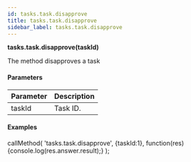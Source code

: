 ```yaml
---
id: tasks.task.disapprove
title: tasks.task.disapprove
sidebar_label: tasks.task.disapprove
---
```


**tasks.task.disapprove(**taskId**)**

The method disapproves a task

#### Parameters

| Parameter | Description |
| --- | --- |
| taskId | Task ID. |

#### Examples

callMethod(
  'tasks.task.disapprove',
  {taskId:1},
  function(res){console.log(res.answer.result);}
);
